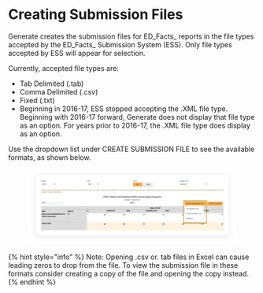 # Creating Submission Files

Generate creates the submission files for ED_Facts_ reports in the file types accepted by the ED_Facts_ Submission System (ESS). Only file types accepted by ESS will appear for selection.

Currently, accepted file types are:

* Tab Delimited (.tab)
* Comma Delimited (.csv)
* Fixed (.txt)
* Beginning in 2016-17, ESS stopped accepting the .XML file type. Beginning with 2016-17 forward, Generate does not display that file type as an option. For years prior to 2016-17, the .XML file type does display as an option.

Use the dropdown list under CREATE SUBMISSION FILE to see the available formats, as shown below.

<figure><img src="../../../../.gitbook/assets/image (110).png" alt=""><figcaption></figcaption></figure>

{% hint style="info" %}
Note: Opening .csv or. tab files in Excel can cause leading zeros to drop from the file. To view the submission file in these formats consider creating a copy of the file and opening the copy instead.
{% endhint %}
